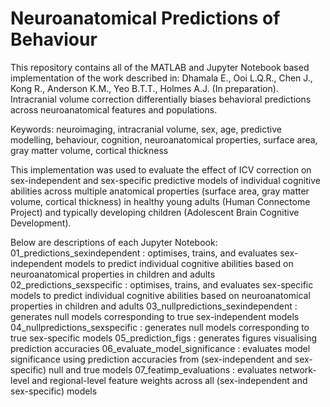 # Neuroanatomical Predictions of Behaviour


This repository contains all of the MATLAB and Jupyter Notebook based implementation of the work described in: Dhamala E., Ooi L.Q.R., Chen J., Kong R., Anderson K.M., Yeo B.T.T., Holmes A.J. (In preparation). Intracranial volume correction differentially biases behavioral predictions across neuroanatomical features and populations. 


Keywords: neuroimaging, intracranial volume, sex, age, predictive modelling, behaviour, cognition, neuroanatomical properties, surface area, gray matter volume, cortical thickness
 
This implementation was used to evaluate the effect of ICV correction on sex-independent and sex-specific predictive models of individual cognitive abilities across multiple anatomical properties (surface area, gray matter volume, cortical thickness) in healthy young adults (Human Connectome Project) and typically developing children (Adolescent Brain Cognitive Development). 

Below are descriptions of each Jupyter Notebook: 
01_predictions_sexindependent : optimises, trains, and evaluates sex-independent models to predict individual cognitive abilities based on neuroanatomical properties in children and adults
02_predictions_sexspecific : optimises, trains, and evaluates sex-specific models to predict individual cognitive abilities based on neuroanatomical properties in children and adults
03_nullpredictions_sexindependent : generates null models corresponding to true sex-independent models
04_nullpredictions_sexspecific : generates null models corresponding to true sex-specific models
05_prediction_figs : generates figures visualising prediction accuracies 
06_evaluate_model_significance : evaluates model significance using prediction accuracies from (sex-independent and sex-specific) null and true models
07_featimp_evaluations : evaluates network-level and regional-level feature weights across all (sex-independent and sex-specific) models

